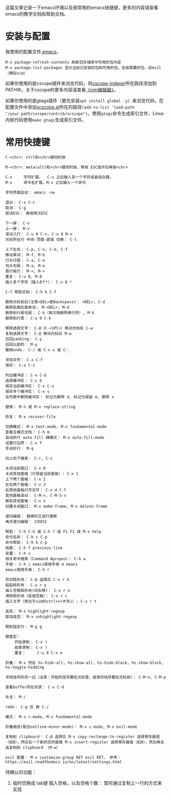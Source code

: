 这篇文章记录一下emacs环境以及我常用的emacs快捷键，更多的内容请查看emacs的教学文档和帮助文档。

# 安装与配置

我使用的配置文件[.emacs](https://github.com/chenxiaosonggithub/blog/blob/master/src/linux-config/config-files/emacs)。

```
M-x package-refresh-contents 刷新包存储库中可用的包内容
M-x package-list-packages 显示当前已安装的包和可用的包，安装需要的包，如evil（模拟vim）
```

如果你使用的是cscope插件来浏览代码，将[cscope-indexer](https://github.com/chenxiaosonggithub/cscope/blob/configure.chenxiaosong/contrib/xcscope/cscope-indexer)所在路径添加到PATH中。关于cscope的更多内容请查看[《vim编辑器》](http://chenxiaosong.com/linux/vim.html)。

如果你使用的是gtags插件（要先安装`apt install global -y`）来浏览代码，在配置文件中添加[xcscope.el](https://github.com/chenxiaosonggithub/cscope/blob/configure.chenxiaosong/contrib/xcscope/xcscope.el)所在的路径`(add-to-list 'load-path  "/your_path/cscope/contrib/xcscope")`。使用`gtags`命令生成索引文件，Linux内核代码使用`make gtags`生成索引文件。

# 常用快捷键

```
C-<chr>: ctrl和<chr>键同时按

M-<chr>: meta(alt)和<chr>键同时按，等效 ESC放开后再按<chr>

C-x     字符扩展。  C-x 之后输入另一个字符或者组合键。
M-x     命令名扩展。M-x 之后输入一个命令

字符界面启动： emacs -nw

退出： C-x C-c
取消： C-g
取消ESC： 再按两次ESC

下一屏： C-v
上一屏： M-v
滚动几行： C-u 8 C-v, C-u 8 M-v
光标所在行 中间-顶端-底端 切换： C-l

上下左右： C-p, C-n, C-b, C-f
移动单词： M-f, M-b
行头行尾： C-a, C-e
句头句尾： M-a, M-e
首行尾行： M-<, M->
重复： C-u 8, M-8
插入多个字符（插入8个*）： C-u 8 *

C-f 帮助文档： C-h k C-f

删除光标前后(注意<DEL>是Backspace)： <DEL>, C-d
删除前面后面单词： M-<DEL>, M-d
删除到行尾句尾： C-k（再次按删除换行符）, M-k
删除到行首： C-u 0 C-k

移除选择文字： C-@（C-<SPC>）移动光标后 C-w
复制选择文字： C-@ 移动光标后 M-w
召回yanking： C-y
召回以前的： M-y
撤销undo： C-/ 或 C-x u 或 C-_

寻找文件： C-x C-f
保存： C-x C-s

列出缓冲区： C-x C-b
选择缓冲区： C-x b
保存当前缓冲区： C-x C-s
保存多个缓冲区： C-x s
在列表中删除缓冲区： 标记为删除 d, 标记为保留 m, 删除 x

替换： M-% 或 M-x replace-string

恢复： M-x recover-file

切换模式： M-x text-mode, M-x fundamental-mode
查看主模式文档： C-h m
自动折行 auto fill 辅模式： M-x auto-fill-mode
设置行边界： C-x f
手动折行： M-q

向上向下搜索： C-r, C-s

关闭当前窗口： C-x 0
关闭其他窗格（只保留当前窗格）: C-x 1 
上下两个窗格： C-x 2
左右两个窗格： C-x 3
在其他窗格打开文件： C-x 4 C-f
其他窗格滚动： C-M-v, C-M-S-v
移到其他窗格： C-x o
创建关闭窗口： M-x make-frame, M-x delete-frame

递归编辑： 替换时又进行搜索
离开递归编辑： 3次ESC

帮助： C-h C-h 或 C-h ? 或 F1 F1 或 M-x help
命令名称： C-h c C-p
命令帮助： C-h k C-p
函数： C-h f previous-line
变量： C-h v
相关命令搜索（Command Apropos）： C-h a
手册： C-h i emacs使用手册 m emacs
emacs使用手册： C-h r

剪切矩形块： C-@ 选择后 C-x r k
粘贴矩形块： C-x r y
插入空格矩形块(向右移)： C-x r o
清除矩形块（变成空格）： C-x r c
插入文字（相当于vim的ctrl+v+大写i）: C-x r t

高亮： M-x highlight-regexp
取消高亮： M-x unhighlight-regexp

跳到指定行： M-g g

键盘宏： 
	开始录制： C-x (
	结束录制： C-x )
	重复：     C-u 8 C-x e

折叠： M-x 然后 hs-hide-all, hs-show-all, hs-hide-block, hs-show-block, hs-toggle-hidding

寻找括号的另一边（注意：开始的括号要在光标里，结束的括号要在光标前）： C-M-n, C-M-p

查看buffer所在目录： C-x C-d

补全： M-/

redo： C-g 后 再 C-/

模式： M-x c-mode, M-x fundamental-mode

折叠缩进(配合outline-minor-mode)： M-x c-mode, M-x evil-mode

复制到 clipboard： C-@ 选择后 M-x copy-rectange-to-register 选择寄存器值（如8），然后在一个新的空的窗格 M-x insert-register 选择寄存器值（如8），然后再全选复制到 clipboard （M-w）

evil 配置： M-x customize-group RET evil RET， 参考： https://evil.readthedocs.io/en/latest/settings.html
```

待确认的功能：
1. 临时切换成 tab键 插入空格，以及空格个数： 暂时通过复制上一行的方式来实现
